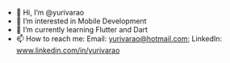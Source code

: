 - 👋 Hi, I’m @yurivarao
- 👀 I’m interested in Mobile Development
- 🌱 I’m currently learning Flutter and Dart
- 📫 How to reach me: Email: yurivarao@hotmail.com; LinkedIn: www.linkedin.com/in/yurivarao

<!---
yurivarao/yurivarao is a ✨ special ✨ repository because its `README.md` (this file) appears on your GitHub profile.
You can click the Preview link to take a look at your changes.
--->

